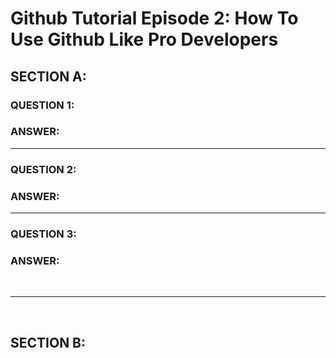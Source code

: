 # Github Tutorial Episode 2: How To Use Github Like Pro Developers


## SECTION A: 


### QUESTION 1: 
### ANSWER:

<hr>

### QUESTION 2: 
### ANSWER:

<hr>

### QUESTION 3: 
### ANSWER:


<br/>
<hr>
<br/>

## SECTION B: 
